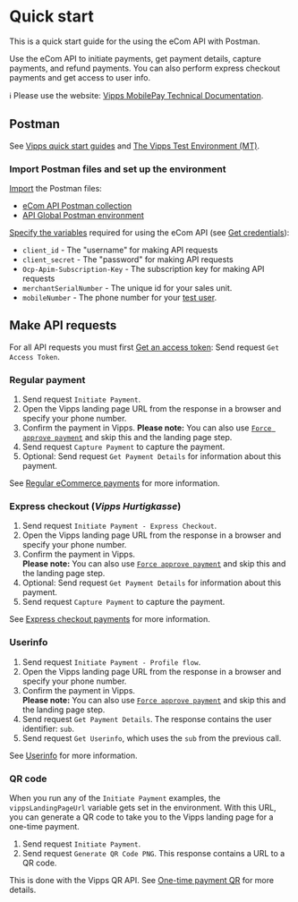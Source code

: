 <!-- START_METADATA
---
title: Quick start for the eCom API
sidebar_label: Quick start
sidebar_position: 10
description: Quick start guide for the using the eCom API with Postman.
pagination_next: null
pagination_prev: null
---
END_METADATA -->

# Quick start

This is a quick start guide for the using the eCom API with Postman.

Use the eCom API to initiate payments, get payment details, capture payments, and refund payments.
You can also perform express checkout payments and get access to user info.

<!-- START_COMMENT -->

ℹ️ Please use the website:
[Vipps MobilePay Technical Documentation](https://vippsas.github.io/vipps-developer-docs/docs/APIs/ecom-api).

<!-- END_COMMENT -->

## Postman

See
[Vipps quick start guides](https://vippsas.github.io/vipps-developer-docs/docs/vipps-developers/quick-start-guides)
and
[The Vipps Test Environment (MT)](https://vippsas.github.io/vipps-developer-docs/docs/vipps-developers/test-environment).

### Import Postman files and set up the environment

[Import](https://learning.postman.com/docs/getting-started/importing-and-exporting-data/)
the Postman files:

* [eCom API Postman collection](tools/vipps-ecom-api-postman-collection.json)
* [API Global Postman environment](https://raw.githubusercontent.com/vippsas/vipps-developers/master/tools/vipps-api-global-postman-environment.json)

[Specify the variables](https://learning.postman.com/docs/sending-requests/managing-environments/#editing-environment-variables)
required for using the eCom API
(see [Get credentials](https://vippsas.github.io/vipps-developer-docs/docs/vipps-developers/common-topics/api-keys)):

 * `client_id` - The "username" for making API requests
 * `client_secret` - The "password" for making API requests
 * `Ocp-Apim-Subscription-Key` - The subscription key for making API requests
 * `merchantSerialNumber` - The unique id for your sales unit.
 * `mobileNumber` - The phone number for your
   [test user](https://vippsas.github.io/vipps-developer-docs/docs/vipps-developers/test-environment#test-users).

## Make API requests

For all API requests you must first
[Get an access token](https://vippsas.github.io/vipps-developer-docs/docs/APIs/access-token-api#get-an-access-token):
Send request `Get Access Token`.

### Regular payment

1. Send request `Initiate Payment`.
2. Open the Vipps landing page URL from the response in a browser and specify your phone number.
3. Confirm the payment in Vipps.
   **Please note:** You can also use
   [`Force approve payment`](https://vippsas.github.io/vipps-developer-docs/docs/APIs/ecom-api/vipps-ecom-api#testing)
   and skip this and the landing page step.
4. Send request `Capture Payment` to capture the payment.
5. Optional: Send request `Get Payment Details` for information about this payment.

See
[Regular eCommerce payments](vipps-ecom-api.md#regular-ecommerce-payments)
for more information.

### Express checkout (*Vipps Hurtigkasse*)

1. Send request `Initiate Payment - Express Checkout`.
2. Open the Vipps landing page URL from the response in a browser and specify your phone number.
3. Confirm the payment in Vipps.   
   **Please note:** You can also use
   [`Force approve payment`](https://vippsas.github.io/vipps-developer-docs/docs/APIs/ecom-api/vipps-ecom-api#testing)
   and skip this and the landing page step.
4. Optional: Send request `Get Payment Details` for information about this payment.
5. Send request `Capture Payment` to capture the payment.

See
[Express checkout payments](vipps-ecom-api.md#express-checkout-payments)
for more information.

### Userinfo

1. Send request `Initiate Payment - Profile flow`.
2. Open the Vipps landing page URL from the response in a browser and specify your phone number.
3. Confirm the payment in Vipps.   
   **Please note:** You can also use
   [`Force approve payment`](https://vippsas.github.io/vipps-developer-docs/docs/APIs/ecom-api/vipps-ecom-api#testing)
   and skip this and the landing page step.
4. Send request `Get Payment Details`.
   The response contains the user identifier: `sub`.
5. Send request `Get Userinfo`, which uses the `sub` from the previous call.

See
[Userinfo](vipps-ecom-api.md#userinfo)
for more information.

### QR code

When you run any of the `Initiate Payment` examples, the `vippsLandingPageUrl` variable gets set in the environment.
With this URL, you can generate a QR code to take you to the Vipps landing page for a one-time payment.

1. Send request `Initiate Payment`.
1. Send request `Generate QR Code PNG`.
   This response contains a URL to a QR code.

This is done with the Vipps QR API. See
[One-time payment QR](https://vippsas.github.io/vipps-developer-docs/docs/APIs/qr-api/vipps-qr-api#one-time-payment-qr-codes)
for more details.
